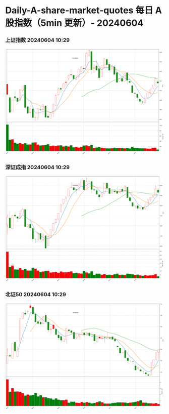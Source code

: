 
# Daily-A-share-market-quotes 每日 A 股指数（5min 更新）- 20240604

### 上证指数 20240604 10:29
![](./fig/2024/6/20240604-sh000001.png)

### 深证成指 20240604 10:29
![](./fig/2024/6/20240604-sz399001.png)

### 北证50 20240604 10:29
![](./fig/2024/6/20240604-bj899050.png)
